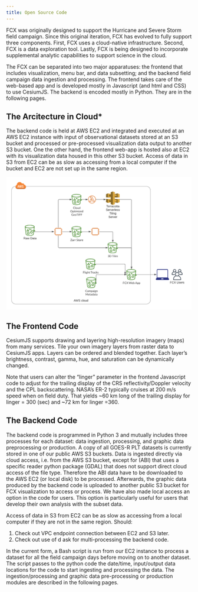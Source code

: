 ```yaml
---
title: Open Source Code
---
```


<p>
FCX was originally designed to support the Hurricane and Severe Storm field campaign. Since this original iteration, FCX has evolved to fully support three components. First, FCX uses a cloud-native infrastructure. Second, FCX is a data exploration tool. Lastly, FCX is being designed to incorporate supplemental analytic capabilities to support science in the cloud.
</p>

<p>
The FCX can be separated into two major apparatuses: the frontend that includes visualization, menu bar, and data subsetting; and the backend field campaign data ingestion and processing. The frontend takes care of the web-based app and is developed mostly in Javascript (and html and CSS) to use CesiumJS. The backend is encoded mostly in Python. They are in the following pages. 
</p>

## The Arcitecture in Cloud*

<p>
The backend code is held at AWS EC2 and integrated and executed at an AWS EC2 instance with input of observational datasets stored at an S3 bucket and processed or pre-processed visualization data output to another S3 bucket. One the other hand, the frontend web-app is hosted also at EC2 with its visualization data housed in this other S3 bucket. Access of data in S3 from EC2 can be as slow as accessing from a local computer if the bucket and EC2 are not set up in the same region.
</p>

<div
  class="center"
>
  <img
    src="../static/img/userguide/open-source-code/architecture-in-cloud.png"
  />
</div>

## The Frontend Code

<p>
CesiumJS supports drawing and layering high-resolution imagery (maps) from many services. Tile your own imagery layers from raster data to CesiumJS apps. Layers can be ordered and blended together. Each layer’s brightness, contrast, gamma, hue, and saturation can be dynamically changed.
</p>

<p>
Note that users can alter the “linger” parameter in the frontend Javascript code to adjust for the trailing display of the CRS reflectivity/Doppler velocity and the CPL backscattering. NASA’s ER-2 typically cruises at 200 m/s speed when on field duty. That yields ~60 km long of the trailing display for linger = 300 (sec) and ~72 km for linger =360.
</p>

## The Backend Code

<p>
The backend code is programmed in Python 3 and mutually includes three processes for each dataset: data ingestion, processing, and graphic data preprocessing or production. A copy of all GOES-R PLT datasets is currently stored in one of our public AWS S3 buckets. Data is ingested directly via cloud access, i.e. from the AWS S3 bucket, except for (ABI) that uses a specific reader python package (GDAL) that does not support direct cloud access of the file type. Therefore the ABI data have to be downloaded to the AWS EC2 (or local disk) to be processed.  Afterwards, the graphic data produced by the backend code is uploaded to another public S3 bucket for FCX visualization to access or process. We have also made local access an option in the code for users. This option is particularly useful for users that develop their own analysis with the subset data.
</p>

<p>
Access of data in S3 from EC2 can be as slow as accessing from a local computer if they are not in the same region. Should:

<ol>
  <li>
  Check out VPC endpoint connection between EC2 and S3 later. 
  </li>
  
  <li>
  Check out use of d ask for multi-processing the backend code.
  </li>
</ol> 
</p>

<p>
In the current form, a Bash script is run from our EC2 instance to process a dataset for all the field campaign days before moving on to another dataset. The script passes to the python code the date/time, input/output data locations for the code to start ingesting and processing the data. The ingestion/processing and graphic data pre-processing or production modules are described in the following pages.
</p>